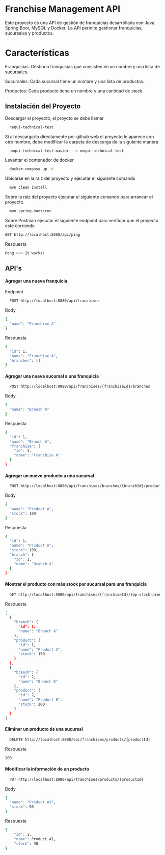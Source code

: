 
# Franchise Management API

Este proyecto es una API de gestión de franquicias desarrollada con Java, Spring Boot, MySQL y Docker. La API permite gestionar franquicias, sucursales y productos.

# Características

Franquicias: Gestiona franquicias que consisten en un nombre y una lista de sucursales.

Sucursales: Cada sucursal tiene un nombre y una lista de productos.

Productos: Cada producto tiene un nombre y una cantidad de stock.






## Instalación del Proyecto

Descargar el proyecto, el proycto se debe llamar

```bash
  nequi-technical-test
```

Si al descargarlo directamente por github web el proyecto le aparece con otro nombre, debe modificar la carpeta de descarga de la siguiente manera

```bash
  nequi-technical-test-master --> nequi-technical-test
```

Levantar el contenedor de docker

```bash
  docker-compose up -d
```

Ubicarse en la raiz del proyecto y ejecutar el siguiente comando

```bash
  mvn clean install
```

Sobre la raiz del proyecto ejecutar el siguiente comando para arrancar el proyecto.

```bash
  mvn spring-boot:run 
```

Sobre Postman ejecutar el siguiente endpoint para verificar que el proyecto este corriendo

```bash
GET http://localhost:8080/api/ping

```

Respuesta
```bash
Pong >>> It works!
```
    
## API's

#### Agregar una nueva franquicia

Endpoint
```bash
  POST http://localhost:8080/api/franchises

```
Body
```bash
{
  "name": "Franchise A"
}

```
Respuesta
```bash
{
  "id": 1,
  "name": "Franchise A",
  "branches": []
}

```
#### Agregar una nueva sucursal a una franquicia

```bash
  POST http://localhost:8080/api/franchises/{franchiseId}/branches
```
Body
```bash
{
  "name": "Branch A"
}

```
Respuesta
```bash
{
  "id": 1,
  "name": "Branch A",
  "franchise": {
    "id": 1,
    "name": "Franchise A"
  }
}
```

#### Agregar un nuevo producto a una sucursal

```bash
  POST http://localhost:8080/api/franchises/branches/{branchId}/products
```
Body
```bash
{
  "name": "Product A",
  "stock": 100
}

```
Respuesta
```bash
{
  "id": 1,
  "name": "Product A",
  "stock": 100,
  "branch": {
    "id": 1,
    "name": "Branch A"
  }
}
```

#### Mostrar el producto con más stock por sucursal para una franquicia

```bash
  GET http://localhost:8080/api/franchises/{franchiseId}/top-stock-products
```

Respuesta
```bash
[
  {
    "branch": {
      "id": 1,
      "name": "Branch A"
    },
    "product": {
      "id": 1,
      "name": "Product A",
      "stock": 150
    }
  },
  {
    "branch": {
      "id": 2,
      "name": "Branch B"
    },
    "product": {
      "id": 2,
      "name": "Product B",
      "stock": 200
    }
  }
]
```

#### Eliminar un producto de una sucursal

```bash
  DELETE http://localhost:8080/api/franchises/products/{productId}
```

Respuesta
```bash
200
```

#### Modificar la información de un producto
```bash
  PUT http://localhost:8080/api/franchises/products/{productId}
```

Body
```bash
{
  "name": "Product A1",
  "stock": 90
}

```
Respuesta
```bash
{
    "id": 1,
    "name": Product A1,
    "stock": 90
}
```



